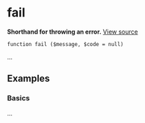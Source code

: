 
# fail

**Shorthand for throwing an error.** [View source](https://bitbucket.org/Eiskis/baseline-php/src/default/source/exceptions/fail.php?at=default)

	function fail ($message, $code = null)

...



## Examples

### Basics

...
